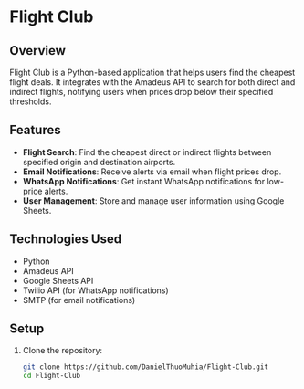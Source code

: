 # Flight Club

## Overview

Flight Club is a Python-based application that helps users find the cheapest flight deals. It integrates with the Amadeus API to search for both direct and indirect flights, notifying users when prices drop below their specified thresholds.

## Features

- **Flight Search**: Find the cheapest direct or indirect flights between specified origin and destination airports.
- **Email Notifications**: Receive alerts via email when flight prices drop.
- **WhatsApp Notifications**: Get instant WhatsApp notifications for low-price alerts.
- **User Management**: Store and manage user information using Google Sheets.

## Technologies Used

- Python
- Amadeus API
- Google Sheets API
- Twilio API (for WhatsApp notifications)
- SMTP (for email notifications)

## Setup

1. Clone the repository:
   ```bash
   git clone https://github.com/DanielThuoMuhia/Flight-Club.git
   cd Flight-Club
